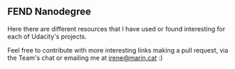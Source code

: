 ## FEND Nanodegree

Here there are different resources that I have used or found interesting for each of Udacity's projects. 

Feel free to contribute with more interesting links making a pull request, via the Team's chat or emailing me at irene@marin.cat :) 
